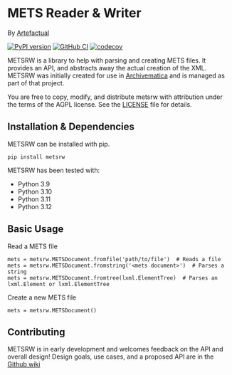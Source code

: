 # METS Reader & Writer

By [Artefactual](https://www.artefactual.com/)

[![PyPI version](https://badge.fury.io/py/metsrw.svg)](https://badge.fury.io/py/metsrw)
[![GitHub CI](https://github.com/artefactual-labs/mets-reader-writer/actions/workflows/test.yml/badge.svg)](https://github.com/artefactual-labs/mets-reader-writer/actions/workflows/test.yml)
[![codecov](https://codecov.io/gh/artefactual-labs/mets-reader-writer/branch/master/graph/badge.svg?token=1cXYbNlgJr)](https://codecov.io/gh/artefactual-labs/mets-reader-writer)

METSRW is a library to help with parsing and creating METS files.
It provides an API, and abstracts away the actual creation of the XML.
METSRW was initially created for use in [Archivematica](https://github.com/artefactual/archivematica/)
and is managed as part of that project.

You are free to copy, modify, and distribute metsrw with attribution under the
terms of the AGPL license. See the [LICENSE](LICENSE) file for details.

## Installation & Dependencies

METSRW can be installed with pip.

`pip install metsrw`

METSRW has been tested with:

* Python 3.9
* Python 3.10
* Python 3.11
* Python 3.12

## Basic Usage

Read a METS file

    mets = metsrw.METSDocument.fromfile('path/to/file')  # Reads a file
    mets = metsrw.METSDocument.fromstring('<mets document>')  # Parses a string
    mets = metsrw.METSDocument.fromtree(lxml.ElementTree)  # Parses an lxml.Element or lxml.ElementTree

Create a new METS file

    mets = metsrw.METSDocument()

## Contributing

METSRW is in early development and welcomes feedback on the API and overall design!
Design goals, use cases, and a proposed API are in the [Github wiki](https://github.com/artefactual-labs/mets-reader-writer/wiki)
